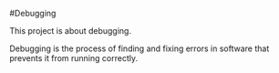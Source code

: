 #Debugging

This project is about debugging.	

Debugging is the process of finding and fixing errors in software that prevents it from running correctly.


